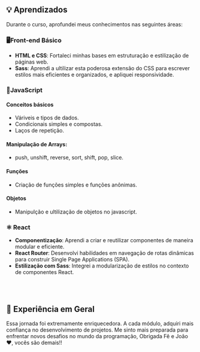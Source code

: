 <h2>💡 Aprendizados</h2>
<p>Durante o curso, aprofundei meus conhecimentos nas seguintes áreas:</p>
<h3>🖥️Front-end Básico</h3>
<ul>
  <li><b>HTML e CSS</b>: Fortaleci minhas bases em estruturação e estilização de páginas web.</li>
  <li><b>Sass</b>: Aprendi a ultilizar esta poderosa extensão do CSS para escrever estilos mais eficientes e organizados, e apliquei responsividade.</li>
</ul>

<h3>📒JavaScript</h3>
<h4><b>Conceitos básicos</b></h4>
<ul>
  <li>Váriveis e tipos de dados.</li>
  <li>Condicionais simples e compostas.</li>
  <li>Laços de repetição.</li>
</ul>
<h4><b>Manipulação de Arrays:</b></h4>
<ul>
  <li>push, unshift, reverse, sort, shift, pop, slice.</li>
</ul>
<h4><b>Funções</b></h4>
<ul>
  <li>Criação de funções simples e funções anônimas.</li>
</ul>
<h4><b>Objetos</b></h4>
<ul>
  <li>Manipulção e ultilização de objetos no javascript.</li>
</ul>
<h3><b>⚛️ React</b></h3>
<ul>
  <li><b>Componentização</b>: Aprendi a criar e reutilizar componentes de maneira modular e eficiente.</li>
  <li><b>React Router</b>: Desenvolvi habilidades em navegação de rotas dinâmicas para construir Single Page Applications (SPA).</li>
  <li><b>Estilização com Sass</b>: Integrei a modularização de estilos no contexto de componentes React.</li>
</ul>

<br/><br/>

<h2>🌟 Experiência em Geral</h2>
<p>Essa jornada foi extremamente enriquecedora. A cada módulo, adquiri mais confiança no desenvolvimento de projetos. Me sinto mais preparada para enfrentar novos desafios no mundo da programação, Obrigada Fê e João ❤️, vocês são demais!!</p>